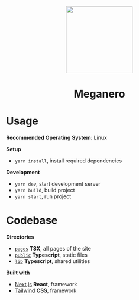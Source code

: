 <div align="center">
  <a href="https://meganero.com">
    <img width="180px" height="auto" src="https://www.getmonero.org/press-kit/symbols/monero-symbol-on-white-480.png" />
  </a>
  <br>
  <h1>Meganero</h1>
</div>

# Usage

**Recommended Operating System**: Linux

**Setup**

- `yarn install`, install required dependencies

**Development**

- `yarn dev`, start development server
- `yarn build`, build project
- `yarn start`, run project

# Codebase

**Directories**

- [`pages`](pages) **TSX**, all pages of the site
- [`public`](public) **Typescript**, static files
- [`lib`](lib) **Typescript**, shared utilities

**Built with**

- [Next.js](https://nextjs.org) **React**, framework
- [Tailwind](https://tailwindcss.com) **CSS**, framework
